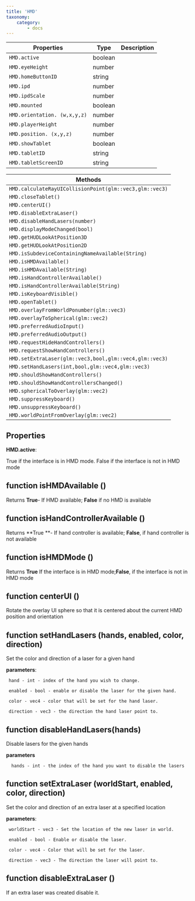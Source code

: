 ```yaml
---
title: 'HMD'
taxonomy:
    category:
        - docs
---
```


| Properties         | Type    | Description |
| ------------------ | ------- | ----------- |
| `HMD.active`         | boolean |             |
| `HMD.eyeHeight`      | number  |             |
| `HMD.homeButtonID`   | string  |             |
| `HMD.ipd`            | number  |             |
| `HMD.ipdScale`       | number  |             |
| `HMD.mounted`        | boolean |             |
| `HMD.orientation. (w,x,y,z)`  | number  |             |
| `HMD.playerHeight`   | number  |             |
| `HMD.position. (x,y,z)`     | number  |             |
| `HMD.showTablet`     | boolean |             |
| `HMD.tabletID`       | string  |             |
| `HMD.tabletScreenID` | string  |             |

| Methods                                  |
| ---------------------------------------- |
| `HMD.calculateRayUICollisionPoint(glm::vec3,glm::vec3)` |
| `HMD.closeTablet()`                        |
| `HMD.centerUI()`                           |
| `HMD.disableExtraLaser()`                  |
| `HMD.disableHandLasers(number)`               |
| `HMD.displayModeChanged(bool)`             |
| `HMD.getHUDLookAtPosition3D`               |
| `HMD.getHUDLookAtPosition2D`               |
| `HMD.isSubdeviceContainingNameAvailable(String)` |
| `HMD.isHMDAvailable()`                     |
| `HMD.isHMDAvailable(String)`              |
| `HMD.isHandControllerAvailable()`          |
| `HMD.isHandControllerAvailable(String)`   |
| `HMD.isKeyboardVisible()`                  |
| `HMD.openTablet()`                         |
| `HMD.overlayFromWorldPonumber(glm::vec3)`     |
| `HMD.overlayToSpherical(glm::vec2)`        |
| `HMD.preferredAudioInput()`                |
| `HMD.preferredAudioOutput()`               |
| `HMD.requestHideHandControllers()`         |
| `HMD.requestShowHandControllers()`         |
| `HMD.setExtraLaser(glm::vec3,bool,glm::vec4,glm::vec3)` |
| `HMD.setHandLasers(int,bool,glm::vec4,glm::vec3)` |
| `HMD.shouldShowHandControllers()`          |
| `HMD.shouldShowHandControllersChanged()`   |
| `HMD.sphericalToOverlay(glm::vec2)`        |
| `HMD.suppressKeyboard()`                   |
| `HMD.unsuppressKeyboard()`                 |
| `HMD.worldPointFromOverlay(glm::vec2)`     |



## Properties

**HMD.active**:

True if the interface is in HMD mode. False if the interface is not in HMD mode

## function isHMDAvailable ()

Returns **True**- If HMD available; **False** if no HMD is available

## function isHandControllerAvailable ()

Returns **True **- If hand controller is available; **False**, if hand controller is not available

## function isHMDMode ()

Returns **True** If the interface is in HMD mode;**False**, if the interface is not in HMD mode

## function centerUI ()

Rotate the overlay UI sphere so that it is centered about the current HMD position and orientation

## function setHandLasers (hands, enabled, color, direction)

Set the color and direction of a laser for a given hand

**parameters**:

```
 hand - int - index of the hand you wish to change.

```

```
 enabled - bool - enable or disable the laser for the given hand.

```

```
 color - vec4 - color that will be set for the hand laser.

```

```
 direction - vec3 - the direction the hand laser point to.

```

## function disableHandLasers(hands)

Disable lasers for the given hands

**parameters**

```
  hands - int - the index of the hand you want to disable the lasers

```

## function setExtraLaser (worldStart, enabled, color, direction)

Set the color and direction of an extra laser at a specified location

**parameters**:

```
 worldStart - vec3 - Set the location of the new laser in world.

```

```
 enabled - bool - Enable or disable the laser.

```

```
 color - vec4 - Color that will be set for the laser.

```

```
 direction - vec3 - The direction the laser will point to.

```

## function disableExtraLaser ()

If an extra laser was created disable it.
